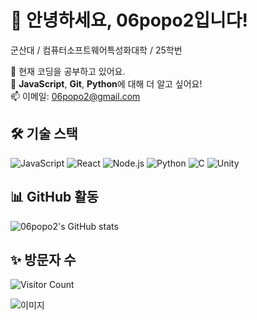 # 👋 안녕하세요, 06popo2입니다!

군산대 / 컴퓨터소프트웨어특성화대학 / 25학번

🌱 현재 코딩을 공부하고 있어요.  
💬 **JavaScript**, **Git**, **Python**에 대해 더 알고 싶어요!  
📫 이메일: 06popo2@gmail.com  

## 🛠️ 기술 스택
![JavaScript](https://img.shields.io/badge/-JavaScript-black?style=flat-square&logo=javascript)
![React](https://img.shields.io/badge/-React-blue?style=flat-square&logo=react)
![Node.js](https://img.shields.io/badge/-Node.js-green?style=flat-square&logo=node.js)
![Python](https://img.shields.io/badge/-Python-3776AB?style=flat-square&logo=python&logoColor=white)
![C](https://img.shields.io/badge/-C-00599C?style=flat-square&logo=c&logoColor=white)
![Unity](https://img.shields.io/badge/-Unity-000000?style=flat-square&logo=unity&logoColor=white)

## 📊 GitHub 활동
![06popo2's GitHub stats](https://github-readme-stats.vercel.app/api?username=06popo2&show_icons=true&theme=radical)

## ✨ 방문자 수
![Visitor Count](https://komarev.com/ghpvc/?username=06popo2&color=blue)


![이미지](https://dn-img-page.kakao.com/download/resource?kid=cOK5B/hAdNYF90Xh/OykORKTjx41n9ir8OfhV7k&filename=th3)

